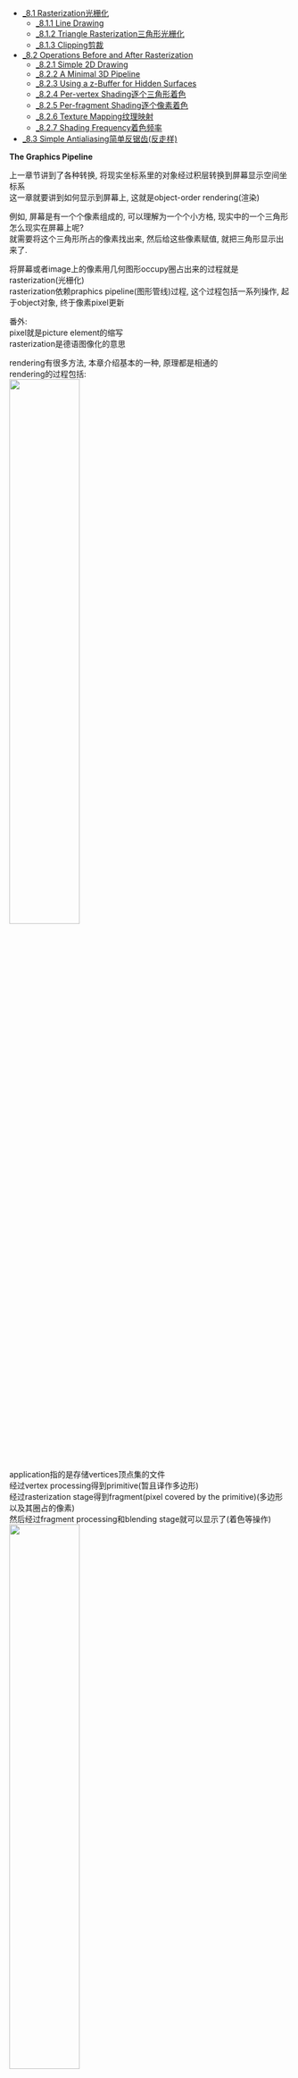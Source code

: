 <!-- TOC -->

- [_8.1 Rasterization光栅化](#_81-rasterization光栅化)
  - [_8.1.1 Line Drawing](#_811-line-drawing)
  - [_8.1.2 Triangle Rasterization三角形光栅化](#_812-triangle-rasterization三角形光栅化)
  - [_8.1.3 Clipping剪裁](#_813-clipping剪裁)
- [_8.2 Operations Before and After Rasterization](#_82-operations-before-and-after-rasterization)
  - [_8.2.1 Simple 2D Drawing](#_821-simple-2d-drawing)
  - [_8.2.2 A Minimal 3D Pipeline](#_822-a-minimal-3d-pipeline)
  - [_8.2.3 Using a z-Buffer for Hidden Surfaces](#_823-using-a-z-buffer-for-hidden-surfaces)
  - [_8.2.4 Per-vertex Shading逐个三角形着色](#_824-per-vertex-shading逐个三角形着色)
  - [_8.2.5 Per-fragment Shading逐个像素着色](#_825-per-fragment-shading逐个像素着色)
  - [_8.2.6 Texture Mapping纹理映射](#_826-texture-mapping纹理映射)
  - [_8.2.7 Shading Frequency着色频率](#_827-shading-frequency着色频率)
- [_8.3 Simple Antialiasing简单反锯齿(反走样)](#_83-simple-antialiasing简单反锯齿反走样)

<!-- /TOC -->

**The Graphics Pipeline**

上一章节讲到了各种转换, 将现实坐标系里的对象经过积层转换到屏幕显示空间坐标系  
这一章就要讲到如何显示到屏幕上, 这就是object-order rendering(渲染)  

例如, 屏幕是有一个个像素组成的, 可以理解为一个个小方格, 现实中的一个三角形怎么现实在屏幕上呢?  
就需要将这个三角形所占的像素找出来, 然后给这些像素赋值, 就把三角形显示出来了.  

将屏幕或者image上的像素用几何图形occupy圈占出来的过程就是rasterization(光栅化)  
rasterization依赖praphics pipeline(图形管线)过程, 这个过程包括一系列操作, 起于object对象, 终于像素pixel更新

番外:  
pixel就是picture element的缩写  
rasterization是德语图像化的意思

rendering有很多方法, 本章介绍基本的一种, 原理都是相通的  
rendering的过程包括:  
<img src="./_images/graphics_pipeline.png" width=50%>  
application指的是存储vertices顶点集的文件  
经过vertex processing得到primitive(暂且译作多边形)  
经过rasterization stage得到fragment(pixel covered by the primitive)(多边形以及其圈占的像素)  
然后经过fragment processing和blending stage就可以显示了(着色等操作)  
<img src="./_images/pipeline.png" width=50%>  
在第四章讲到了shading着色, 我们可以对三角形进行着色, 也可以对单个像素进行着色  
对三角形着色就发生在vertex processing阶段, 对像素着色就发生在fragment processing阶段  
GPU(图形处理器)就是图形管线pipeline的硬件实现  

<a id="markdown-_81-rasterization光栅化" name="_81-rasterization光栅化"></a>
### _8.1 Rasterization光栅化

rasterization是rendering的核心, 也是graphics pipeline的核心  
rasterization有两项工作:  
1. 找出primitive覆盖的pixel
2. 给pixel赋值  

rasterization的输出是一系列fragment, fragment就是primitive覆盖的一组pixel

<a id="markdown-_811-line-drawing" name="_811-line-drawing"></a>
#### _8.1.1 Line Drawing

我们应该怎么在屏幕上画一条线呢?  
这就需要找到这条线所经过的像素

画线依赖这条线的equation方程式, 方程式有两种形式: implicit和parameter  
我们采用implicit方程式

**Drawing Using Implicit Line Equation**

在2.5.2章节里, 我们根据两个端点$(x_0, y_0)$和$(x_1, y_1)$就能得到这条线的implicit equation:
$$f(x, y) \equiv (y_0 - y_1)x + (x_1 - x_0)y + x_0y_1 - x_1y_0 = 0$$

我们假设$x_0 < x_1$, 我们得到这条线的slope:
$$m = \frac{y_1 - y_0}{x_1 - x_0}$$
我们假设$m \in (0, 1]$, 也就是说这条线往右上角的角度小于等于45度  
这样假设是为了接下来解释方便, 其他情况这是这种情况的变种

接下来的要做的工作是要通过这个方程式来找到这条线经过的pixel  
我们知道pixel是一个个小方格, 如果我们将line经过的小方格都找出来, 就会发现这些小方格组成的形状是不规则的, 而且比较粗, 因为存在一列下有两个pixel的情况.  

这里我们采用midpoint algorithm的算法, 找到一条不间断且最thin瘦的线, 也就是说需要连续(对角的两个pixel也是连续的), 且每列只选择一个像素.  
我们从一个像素开始画下一个像素的时候, 有两个选择, 要么画右侧的一个像素, 要么画右上角的一个像素, preseudo代码就是:
```
y = y0
for x = x0 to x1 do
  draw (x, y)
  if (some condition) then
    y = y + 1
```
这个some condition怎么确定呢?  
上面说到画下一个像素时有两个选择, 用坐标表示就是$(x + 1, y)$或者$(x + 1, y + 1)$, 他们的中点就是$(x + 1, y + 0.5)$  
如果$(x, y)$和这个中点$(x + 1, y + 0.5)$的连线, 在要画的线下面, 那么我们就选择右上角的像素$(x + 1, y + 1)$, 如果在线上面, 那么就选择右侧的像素$(x + 1, y)$  
那么怎么判断这条中线是否在要画的线的上面还是下面呢? euqtion就起到作用了.  
我们看equation的一项$(x_1 - x_0)y$, 因为我们假设$x_1 > x_0$, 所以如果x不变, y变大, 那么$f(x, y)$应该大于0 , 所以如果某个点(m, n)满足$f(m, n) > 0$, 那么这个点在这条线的上方  
所以上面的condition就可以变成:
```
if f(x + 1, y + 0.5) < 0 then:
  y = y + 1
```
这个midpoint algorithm就完成了  
我们还可以做优化, 因为$f(x, y)$equation满足:
$$
\begin{aligned}
f(x+1, y) &= f(x, y) + (y_0 - y_1) \\
f(x+1, y+1) &= f(x, y) + (y_0 - y_1) + (x_1 - x_0) \\
\end{aligned}
$$
所以midpoint algorithm算法可以优化成
```
y = y0
d = f(x0 + 1, y0 + 0.5)
for x = x0 to x1 do
  draw (x, y)
  if d < 0 then
    y = y + 1
    d = d + (x1 - x0) + (y0 - y1)
  else
    d = d + (y0 - y1)
```

<a id="markdown-_812-triangle-rasterization三角形光栅化" name="_812-triangle-rasterization三角形光栅化"></a>
#### _8.1.2 Triangle Rasterization三角形光栅化

在2.7章节里, 我们讲到三角形的barycentric coordinates, 一个点在三角形的barycentric坐标系下可以表示为:  
$$p = \alpha a + \beta b + \gamma c$$
假设已知三角形的三个定点的颜色$c_0, c_1, c_2$, 我们要对三角形内的一个点着色, 我们可以这样计算其颜色:
$$c = \alpha c_0 + \beta c_1 + \gamma c_2$$

接下来的问题是, 我们怎么判断一个像素是否在三角形内, 我们规定, 如果像素的中点在三角形内, 就认为这个像素应该被三角形框定  
那么怎么判断像素的中点在三角形内呢? 还是2.7章节, 我们根据这个像素中点的坐标, 就能求得$\alpha \beta \gamma$  
如果求得这三个数都大于等于0小于等于1, 那么这个像素中点就在三角形内(2.7章节里, 这三个变量由此特性)  

所以, brute-force algorithm就可以这样写, 对屏幕上的所有像素进行遍历:
```
for all x do
  for all y do
    if (α ∊ [0, 1], β ∊ [0, 1], ɣ ∊ [0, 1]) then
      c = αc0 + βc1 + ɣc2
      drawpixel(x, y) with color c
```

显然这个算法的效率不高, 对每个三角形都要遍历所有像素, 我们可以做一个优化, 只对相关的像素做遍历, 我们找到定点的xy边界即可  
里面的遍历算法也可做一下优化, 采用2.7章节的知识:  
<img src="./_images/triangle_rendering.png" width=50%>

**Dealing with Pixels on Triangle Edges**

如何处理边缘问题, 两个相邻三角形, 共用一条边, 应该怎么处理这条变呢?  
如果这条边的像素不做处理, 那就会留下孔洞  
如果做两次处理, 颜色就会重叠  
我们用下面的方法来决定这条边的像素应该用哪个三角形来处理:  
定义一个屏幕外的点, 这个点和三角形的另外一个顶点如果在这条公共边的同侧, 那么这条公共边就属于这个三角形  
判断是否在同侧, 就是用屏幕外点到公共边的距离乘以顶点到公共边的距离, 如果大于0, 就在同一侧, 请注意, 距离可以是负数, 这也是2.7章节的知识  
所以, preseudo code可以写作:  
<img src="./_images/triangle_edge.png" width=50%>  
注: 截图前面少了两行:
$$
x_{min} = floor(x_i) \\
x_{max} = ceiling(x_i))
$$

<a id="markdown-_813-clipping剪裁" name="_813-clipping剪裁"></a>
#### _8.1.3 Clipping剪裁

如果一个对象的一半在视点的后方, 也就是说z坐标是正数, 会怎样呢?  
在7.3章节里, perpsective transform将camera坐标转换到orthographic坐标  
x, y会经过缩放, z也会有一个转换:
$$
z^{\prime} = n + f - \frac{n}{z}f
$$
如果这个对象在视线前方, 那么z的范围应该在n+f范围内.  
如果在视线后面, 那么z是正直, n是负值, 转换后的z轴就超出n+f了  
所以我们需要clipping

clipping一般用一个六边形来剪切, 将六边形外的对象切掉  
有两种方法

### _8.2 Operations Before and After Rasterization

在光栅化之前除了要准备顶点向量等数据, 还需要准备色彩等数据  
光栅化之后还需要进行着色等操作

#### _8.2.1 Simple 2D Drawing

2D Drawing 在fragment stage不需要做任何事情.  
primitive可以画上同一个颜色, 也可以内插颜色, rasterizer光栅化器提供了相应的接口

#### _8.2.2 A Minimal 3D Pipeline

3D Drawing相比2D多了一些矩阵转换  
棘手的问题是对象之间的重叠咬合药如何处理.  
我们需要遵循back-to-front顺序原则, painter's algorithm似乎能解决这个问题, 先画背景, 再画前景.  
但是并不能解决咬合的问题, 比如两个三角形交叉, 一个三角形的一部分在背景, 一部分在前景, 我们就不能先画一个再画另外一个.  
或者三个三角形循环重叠, 也不能解决. 而且painter's algorithm效率不高.

#### _8.2.3 Using a z-Buffer for Hidden Surfaces

painter's algorithm很少使用, 取而代之的是另外一种简单高效的hidden surface removal algorithm: z-buffer algorithm  
算法原理很简单: 跟踪每个图像上的像素位置迄今为止所画的最近距离的fragment的像素, 之后这个位置所画的像素如果距离更远, 则丢弃, 如果更近, 则更新追踪.  
跟踪的是最近距离加上其颜色等属性, 称之为z-value或者depth, z-buffer是指z-value所组成的一些列网格, 这个算法应用于blending阶段.

**Precision Issues**

为了更高的效率, z-value距离值取正整数(float有更高的开销)  
在实际工作中, 值需要尽可能的小, 但是又要有足够的精读来区分不同的像素.  
假设我们用整数range B{0, 1, ..., B-1}来表示z-value的范围  
那么对应的z轴的值的最大差$\Delta z = (f-n)/B$
为了节省空间, B用bite表示, 那么$\Delta z = (f-n)/2^b$  
为了提高效率, 那么尽量使$\Delta z$更小, 所以要么增大b, 要么缩小f-n  
也就是增大f, 减小n, 书中有证明过程

#### _8.2.4 Per-vertex Shading逐个三角形着色

图形管线将三角形配上颜色然后输出图像.  
第四章提到了shading着色, 需要照射方向、观测方向、法线来进行计算.  
着色的方式有几种.  
一种是对三角形的顶点进行着色, 这种方式也被称为Gouraud Shading.  
着色用到的坐标系可选择world space或者eye space这样的正交坐标系, 因为计算需要用到几个向量之间的角度.

per-vertex shading的缺点是细节表现不足, 三角形内部的颜色只能通过内插得到(内插可用重心坐标系实现, 2.7章节讲到了)  
当然, 如果三角形足够小, 细节表现也是不错的.  
per-vertex shading在管线的vertex processing阶段进行

#### _8.2.5 Per-fragment Shading逐个像素着色

为了解决per-vertex shading的不足, 我们可以把着色过程放到fragment stage阶段进行, 做per-fragment shading  
per-fragment shading是对单个像素着色, 也被称为phong shading  
我们需要知道单个像素的相关信息(计算用到的几个向量、参数等信息), 才能进行着色.  
这些信息需要在vertex stage到fragment stage的过程中传递下去

#### _8.2.6 Texture Mapping纹理映射

texture纹理应用在着色过程中, 加上额外的信息, 避免图像看起来同质、人工.  
我们对一个球体着色时, 这个球可能不是一个均匀的同质的球, 而是有花纹、纹理, 球上的点的特质(颜色、感光度等等)时不一样的, 从而计算出来的颜色也不一样  
对应shading model, 就是每个点的漫反射系数、高光系数等是不一样的. (颜色其实就是这些特质的反应)  
纹理属性和每个点有对应关系, 可以用纹理坐标系来表现(texture coordinate)  
texture mapping就是找到这种关系, 然后进行着色.

#### _8.2.7 Shading Frequency着色频率

上面提到的着色方法对应不用的着色频率, 不同场景应用不同的着色方法和频率(开销和效果的平衡)  
大尺寸、细节较少的情况可以使用低频率的per-vertex shading, 尽管pxcel可能很多  
如果细节较多、纹理多样, 则可以采用per-fragment shading  
例如在游戏里, 用hardware pipeline做per-fragment shading  
在photorealistic renderman system真实感渲染器系统里可以用per-vertex shading, 因为primitive被切分成了很多细小的多边形, 大小和像素差不多.

<a id="markdown-_83-simple-antialiasing简单反锯齿反走样" name="_83-simple-antialiasing简单反锯齿反走样"></a>
### _8.3 Simple Antialiasing简单反锯齿(反走样)

和光线追踪一样, 在进行光栅化时, 我们会判断一个像素是否在三角形内, 直线可能是跨过像素, 这个像素部分在内, 这就造成了锯齿(走样)  
实际上标准光栅化过程也被称为走样(锯齿)光栅化(aliased rasterization)

如何去掉这些锯齿(antialiasing)呢? 完美的解决方法时对pixel进行切分, 允许部分被primitive覆盖, 但实际操作中不太能实现, blurring(模糊)是有效的.  
我们可以把一个像素的值, 和周围正方形范围的像素值做平均(box filtering), 这样就实现了blurring, 这样就看起来平滑了, 起到减轻走样的效果

如何实现box filtering呢? supersampling超采样    
我们要获得256X256的图片, 图片上的一条线的宽度是1.2pixels  
我们对原始图像做1024X1024的采样, 线的宽度是4.8pixels  
我们用4X4pixels的一个框去1024X1024的图片去采样(本来应该是单个像素采样), 然后对4X4个像素的值取平均, 就得到了256X256上的单个像素的值  
这样就实现了低采样率, 实现了box filtering

超采样的开销很大. 由于导致锯齿是因为primitive的边, 而不是着色的突然变化. 所以我们可以从着色频率来着手, 提高着色频率, 而且理想情况下我们只需对一种颜色做处理.  
(可以理解为, 三角形是走样的, 但是着色可能没到三角形的精度, 我们让着色不走样就可以了, 三角形走样不影响效果, 这样开销就小了)  
如果是per-vertex shading, 那自然最好, 三角形内部用内插实现平滑, 没有锯齿.  
如果是per-fragment shading, hardware pipeline会提前存储以及处理好的不同精度的blur结果, 然后应用到着色过程中, 不用实时计算.